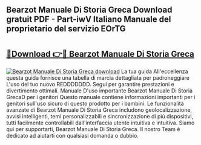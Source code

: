 ## Bearzot Manuale Di Storia Greca Download gratuit PDF - Part-iwV Italiano Manuale del proprietario del servizio EOrTG

# <h2><a href="http://dffjtz.blite.top/?on=Bearzot+Manuale+Di+Storia+Greca">🔗Download 👉🔴 Bearzot Manuale Di Storia Greca</a></h2>

[![Bearzot Manuale Di Storia Greca download](https://i.imgur.com/lujVjoI.png)](http://dffjtz.blite.top/?on=Bearzot+Manuale+Di+Storia+Greca)
La tua guida All'eccellenza questa guida fornisce una tabella di marcia dettagliata per padroneggiare L'uso del tuo nuovo REDDDDDDD. Segui per garantire prestazioni e divertimento ottimali. Manuale D'uso importante Bearzot Manuale Di Storia GrecaD per i genitori Questo manuale contiene informazioni importanti per i genitori sull'uso sicuro di questo prodotto per i bambini. Le funzionalità avanzate di Bearzot Manuale Di Storia Greca includono geolocalizzazione, avvisi intelligenti, temi personalizzabili e sincronizzazione di più dispositivi, tutti facilmente controllabili dall'interfaccia utente intuitiva e intuitiva. Siamo qui per supportarti, Bearzot Manuale Di Storia Greca. Il nostro Team è dedicato ad aiutarti con qualsiasi domanda o dubbio.
